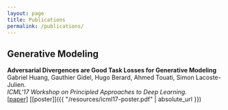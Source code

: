 ```yaml
---
layout: page
title: Publications
permalink: /publications/
---
```


## Generative Modeling

**Adversarial Divergences are Good Task Losses for Generative Modeling** <br>
Gabriel Huang, Gauthier Gidel, Hugo Berard, Ahmed Touati, Simon Lacoste-Julien. <br>
*ICML'17 Workshop on Principled Approaches to Deep Learning.*<br>
[[paper]](https://arxiv.org/pdf/1708.02511.pdf) [[poster]]({{ "/resources/icml17-poster.pdf" | absolute_url }})
